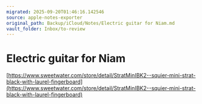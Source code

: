 ```yaml
---
migrated: 2025-09-20T01:46:16.142546
source: apple-notes-exporter
original_path: Backup/iCloud/Notes/Electric guitar for Niam.md
vault_folder: Inbox/to-review
---
```

# Electric guitar for Niam
[https://www.sweetwater.com/store/detail/StratMinIBK2--squier-mini-strat-black-with-laurel-fingerboard](https://www.sweetwater.com/store/detail/StratMinIBK2--squier-mini-strat-black-with-laurel-fingerboard)

